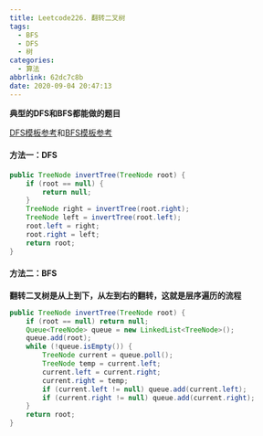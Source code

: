 ```yaml
---
title: Leetcode226. 翻转二叉树
tags:
  - BFS
  - DFS
  - 树
categories:
  - 算法
abbrlink: 62dc7c8b
date: 2020-09-04 20:47:13
---
```


**典型的DFS和BFS都能做的题目**

[DFS模板参考](./分而治之和递归的区别.md)和[BFS模板参考](./BFS问题模板.md)

<!-- more -->

#### 方法一：DFS

```java
public TreeNode invertTree(TreeNode root) {
    if (root == null) {
        return null;
    }
    TreeNode right = invertTree(root.right);
    TreeNode left = invertTree(root.left);
    root.left = right;
    root.right = left;
    return root;
}
```

#### 方法二：BFS

**翻转二叉树是从上到下，从左到右的翻转，这就是层序遍历的流程**

```java
public TreeNode invertTree(TreeNode root) {
    if (root == null) return null;
    Queue<TreeNode> queue = new LinkedList<TreeNode>();
    queue.add(root);
    while (!queue.isEmpty()) {
        TreeNode current = queue.poll();
        TreeNode temp = current.left;
        current.left = current.right;
        current.right = temp;
        if (current.left != null) queue.add(current.left);
        if (current.right != null) queue.add(current.right);
    }
    return root;
}
```

